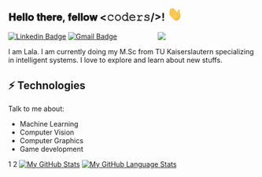 <h2> 𝐇𝐞𝐥𝐥𝐨 𝐭𝐡𝐞𝐫𝐞, 𝐟𝐞𝐥𝐥𝐨𝐰 <𝚌𝚘𝚍𝚎𝚛𝚜/>! <img src="https://raw.githubusercontent.com/ABSphreak/ABSphreak/master/gifs/Hi.gif" width="30px"></h2>

<img align='right' src='https://user-images.githubusercontent.com/5713670/87202985-820dcb80-c2b6-11ea-9f56-7ec461c497c3.gif' width='200"'>

[![Linkedin Badge](https://img.shields.io/badge/LinkedIn-lala-blue)](https://www.linkedin.com/in/lala-shakti-swarup-ray/) [![Gmail Badge](https://img.shields.io/badge/Gmail-lala-red)](mailto:lalashakti96@gmail.com)

I am Lala. I am currently doing my M.Sc from TU Kaiserslautern specializing in intelligent systems. I love to explore and learn about new stuffs.
## ⚡ Technologies
Talk to me about:
- Machine Learning
- Computer Vision
- Computer Graphics
- Game development

1
2
[![My GitHub Stats](https://github-readme-stats.vercel.app/api/?username=lalasray&count_private=true&theme=tokyonight&showicons=true)]()
[![My GitHub Language Stats](https://github-readme-stats.vercel.app/api/top-langs/?username=lalasray&langs_count=5&theme=tokyonight)]()



<!---
lalasray/lalasray is a ✨ special ✨ repository because its `README.md` (this file) appears on your GitHub profile.
You can click the Preview link to take a look at your changes.
--->





